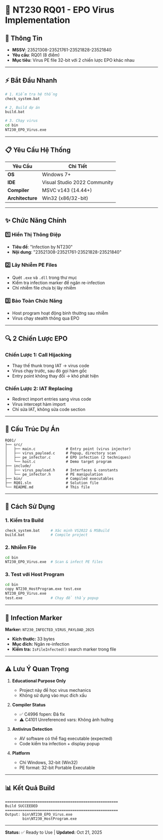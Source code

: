 # 🚀 NT230 RQ01 - EPO Virus Implementation

## 👥 Thông Tin
- **MSSV**: 23521308-23521761-23521828-23521840
- **Yêu cầu**: RQ01 (8 điểm)
- **Mục tiêu**: Virus PE file 32-bit với 2 chiến lược EPO khác nhau

---

## ⚡ Bắt Đầu Nhanh

```bash
# 1. Kiểm tra hệ thống
check_system.bat

# 2. Build dự án
build.bat

# 3. Chạy virus
cd bin
NT230_EPO_Virus.exe
```

---

## 📋 Yêu Cầu Hệ Thống

| Yêu Cầu | Chi Tiết |
|---------|---------|
| **OS** | Windows 7+ |
| **IDE** | Visual Studio 2022 Community |
| **Compiler** | MSVC v143 (14.44+) |
| **Architecture** | Win32 (x86/32-bit) |

---

## ✨ Chức Năng Chính

### 1️⃣ Hiển Thị Thông Điệp
- **Tiêu đề**: "Infection by NT230"
- **Nội dung**: "23521308-23521761-23521828-23521840"

### 2️⃣ Lây Nhiễm PE Files
- Quét `.exe` và `.dll` trong thư mục
- Kiểm tra infection marker để ngăn re-infection
- Chỉ nhiễm file chưa bị lây nhiễm

### 3️⃣ Bảo Toàn Chức Năng
- Host program hoạt động bình thường sau nhiễm
- Virus chạy stealth thông qua EPO

---

## 🔍 2 Chiến Lược EPO

### **Chiến Lược 1: Call Hijacking**
- Thay thế thunk trong IAT → virus code
- Virus chạy trước, sau đó gọi hàm gốc
- Entry point không thay đổi → khó phát hiện

### **Chiến Lược 2: IAT Replacing**
- Redirect import entries sang virus code
- Virus intercept hàm import
- Chỉ sửa IAT, không sửa code section

---

## 📂 Cấu Trúc Dự Án

```
RQ01/
├── src/
│   ├── main.c              # Entry point (virus injector)
│   ├── virus_payload.c     # Popup, directory scan
│   ├── pe_infector.c       # EPO infection (2 techniques)
│   └── host.c              # Demo target program
├── include/
│   ├── virus_payload.h     # Interfaces & constants
│   └── pe_infector.h       # PE manipulation
├── bin/                    # Compiled executables
├── RQ01.sln                # Solution file
└── README.md               # This file
```

---

## 🔧 Cách Sử Dụng

### **1. Kiểm tra Build**
```bash
check_system.bat     # Xác minh VS2022 & MSBuild
build.bat            # Compile project
```

### **2. Nhiễm File**
```bash
cd bin
NT230_EPO_Virus.exe  # Scan & infect PE files
```

### **3. Test với Host Program**
```bash
cd bin
copy NT230_HostProgram.exe test.exe
NT230_EPO_Virus.exe
test.exe             # Chạy để thấy popup
```

---

## 🔑 Infection Marker

**Marker:** `NT230_INFECTED_VIRUS_PAYLOAD_2025`
- **Kích thước:** 33 bytes
- **Mục đích:** Ngăn re-infection
- **Kiểm tra:** `IsFileInfected()` search marker trong file

---

## ⚠️ Lưu Ý Quan Trọng

1. **Educational Purpose Only**
   - Project này để học virus mechanics
   - Không sử dụng vào mục đích xấu

2. **Compiler Status**
   - ✅ C4996 fopen: Đã fix
   - ⚠️ C4101 Unreferenced vars: Không ảnh hưởng

3. **Antivirus Detection**
   - AV software có thể flag executable (expected)
   - Code kiểm tra infection + display popup

4. **Platform**
   - Chỉ Windows, 32-bit (Win32)
   - PE format: 32-bit Portable Executable

---

## 📊 Kết Quả Build

```
====================================================
Build SUCCEEDED
====================================================
Output: bin\NT230_EPO_Virus.exe
        bin\NT230_HostProgram.exe
```

---

**Status:** ✅ Ready to Use | **Updated:** Oct 21, 2025
